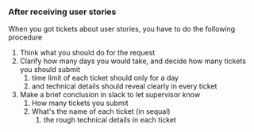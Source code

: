 ### After receiving user stories
When you got tickets about user stories, you have to do the following procedure
1. Think what you should do for the request
1. Clarify how many days you would take, and decide how many tickets you should submit
    1. time limit of each ticket should only for a day
    1. and technical details should reveal clearly in every ticket 
1. Make a brief conclusion in slack to let supervisor know
    1. How many tickets you submit
    1. What's the name of each ticket (in sequal)
          1. the rough technical details in each ticket
